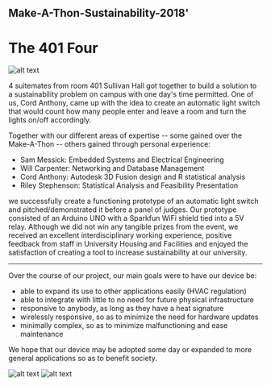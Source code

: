 ## Make-A-Thon-Sustainability-2018'
#  The 401 Four

![alt text](https://github.com/UrariYsasi/Make-A-Thon-Sustainability-2018/blob/master/Images/The-401-Four.jpg)

4 suitemates from room 401 Sullivan Hall got together to build
a solution to a sustainability problem on
campus with one day's time permitted. One of us, 
Cord Anthony, came up with the idea to create 
an automatic light switch that would count
how many people enter and leave a room and turn
the lights on/off accordingly.

Together with our different areas of expertise -- some gained over
the Make-A-Thon -- others gained through personal experience:
* Sam Messick: Embedded Systems and Electrical Engineering
* Will Carpenter: Networking and Database Management
* Cord Anthony: Autodesk 3D Fusion design and R statistical analysis
* Riley Stephenson: Statistical Analysis and Feasibility Presentation

we successfully create a functioning prototype of an automatic light
switch and pitched/demonstrated it before a panel of judges. Our prototype
consisted of an Arduino UNO with a Sparkfun WiFi shield tied into a 5V relay.
Although we did not win any tangible prizes from the event, we received an excellent
interdisciplinary working experience, positive feedback from staff in University
Housing and Facilities and enjoyed the satisfaction of
creating a tool to increase sustainability at our university.

---

Over the course of our project, our main goals were to have our device be:
* able to expand its use to other applications easily (HVAC regulation)
* able to integrate with little to no need for future physical infrastructure
* responsive to anybody, as long as they have a heat signature
* wirelessly responsive, so as to minimize the need for hardware updates
* minimally complex, so as to minimize malfunctioning and ease maintenance

We hope that our device may be adopted some day or expanded to more
general applications so as to benefit society.

![alt text](https://github.com/UrariYsasi/Make-A-Thon-Sustainability-2018/blob/master/Images/Circuit-Schematic.png)
![alt text](https://github.com/UrariYsasi/Make-A-Thon-Sustainability-2018/blob/master/Images/First-Design-Meeting.jpg)

